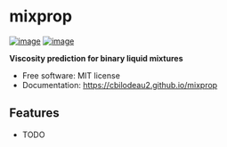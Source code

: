 # mixprop


[![image](https://img.shields.io/pypi/v/mixprop.svg)](https://pypi.python.org/pypi/mixprop)
[![image](https://img.shields.io/conda/vn/conda-forge/mixprop.svg)](https://anaconda.org/conda-forge/mixprop)


**Viscosity prediction for binary liquid mixtures**


-   Free software: MIT license
-   Documentation: https://cbilodeau2.github.io/mixprop
    

## Features

-   TODO
